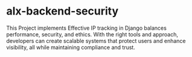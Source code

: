 # alx-backend-security
This Project implements Effective IP tracking in Django balances performance, security, and ethics. With the right tools and approach, developers can create scalable systems that protect users and enhance visibility, all while maintaining compliance and trust.
